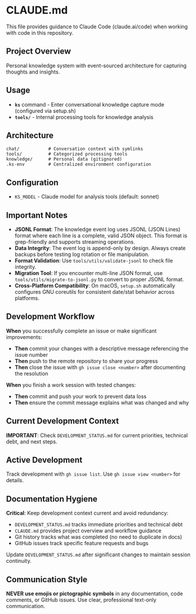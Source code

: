# CLAUDE.md

This file provides guidance to Claude Code (claude.ai/code) when working with code in this repository.

## Project Overview

Personal knowledge system with event-sourced architecture for capturing thoughts and insights.

## Usage

- **`ks`** command - Enter conversational knowledge capture mode (configured via setup.sh)
- **`tools/`** - Internal processing tools for knowledge analysis

## Architecture

```
chat/           # Conversation context with symlinks
tools/          # Categorized processing tools
knowledge/      # Personal data (gitignored)
.ks-env         # Centralized environment configuration
```

## Configuration

- `KS_MODEL` - Claude model for analysis tools (default: sonnet)

## Important Notes

- **JSONL Format**: The knowledge event log uses JSONL (JSON Lines) format where each line is a complete, valid JSON object. This format is grep-friendly and supports streaming operations.
- **Data Integrity**: The event log is append-only by design. Always create backups before testing log rotation or file manipulation.
- **Format Validation**: Use `tools/utils/validate-jsonl` to check file integrity.
- **Migration Tool**: If you encounter multi-line JSON format, use `tools/utils/migrate-to-jsonl.py` to convert to proper JSONL format.
- **Cross-Platform Compatibility**: On macOS, `setup.sh` automatically configures GNU coreutils for consistent date/stat behavior across platforms.

## Development Workflow

**When** you successfully complete an issue or make significant improvements:
- **Then** commit your changes with a descriptive message referencing the issue number
- **Then** push to the remote repository to share your progress
- **Then** close the issue with `gh issue close <number>` after documenting the resolution

**When** you finish a work session with tested changes:
- **Then** commit and push your work to prevent data loss
- **Then** ensure the commit message explains what was changed and why

## Current Development Context

**IMPORTANT**: Check `DEVELOPMENT_STATUS.md` for current priorities, technical debt, and next steps.

## Active Development

Track development with `gh issue list`. Use `gh issue view <number>` for details.

## Documentation Hygiene

**Critical**: Keep development context current and avoid redundancy:
- `DEVELOPMENT_STATUS.md` tracks immediate priorities and technical debt
- `CLAUDE.md` provides project overview and workflow guidance  
- Git history tracks what was completed (no need to duplicate in docs)
- GitHub issues track specific feature requests and bugs

Update `DEVELOPMENT_STATUS.md` after significant changes to maintain session continuity.

## Communication Style

**NEVER use emojis or pictographic symbols** in any documentation, code comments, or GitHub issues. Use clear, professional text-only communication.